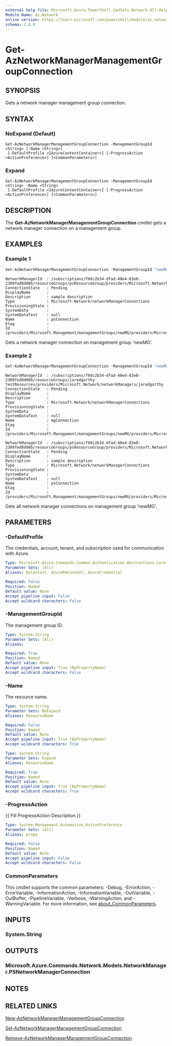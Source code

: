 ```yaml
---
external help file: Microsoft.Azure.PowerShell.Cmdlets.Network.dll-Help.xml
Module Name: Az.Network
online version: https://learn.microsoft.com/powershell/module/az.network/get-aznetworkmanagermanagementgroupconnection
schema: 2.0.0
---
```


# Get-AzNetworkManagerManagementGroupConnection

## SYNOPSIS
Gets a network manager management group connection.

## SYNTAX

### NoExpand (Default)
```
Get-AzNetworkManagerManagementGroupConnection -ManagementGroupId <String> [-Name <String>]
 [-DefaultProfile <IAzureContextContainer>] [-ProgressAction <ActionPreference>] [<CommonParameters>]
```

### Expand
```
Get-AzNetworkManagerManagementGroupConnection -ManagementGroupId <String> -Name <String>
 [-DefaultProfile <IAzureContextContainer>] [-ProgressAction <ActionPreference>] [<CommonParameters>]
```

## DESCRIPTION
The **Get-AzNetworkManagerManagementGroupConnection** cmdlet gets a network manager connection on a management group.

## EXAMPLES

### Example 1
```powershell
Get-AzNetworkManagerManagementGroupConnection -ManagementGroupId "newMG" -Name "psConnection"
```

```output
NetworkManagerId  : /subscriptions/f0dc2b34-dfad-40e4-83e0-2309fed8d00b/resourceGroups/psResourceGroup/providers/Microsoft.Network/networkManagers/psNetworkManager
ConnectionState   : Pending
DisplayName       :
Description       : sample description
Type              : Microsoft.Network/networkManagerConnections
ProvisioningState :
SystemData        :
SystemDataText    : null
Name              : psConnection
Etag              :
Id                : /providers/Microsoft.Management/managementGroups/newMG/providers/Microsoft.Network/networkManagerConnections/psConnection
```

Gets a network manager connection on management group 'newMG'.

### Example 2
```powershell
Get-AzNetworkManagerManagementGroupConnection -ManagementGroupId "newMG"
```

```output
NetworkManagerId  : /subscriptions/f0dc2b34-dfad-40e4-83e0-2309fed8d00b/resourceGroups/jaredgorthy-testResources/providers/Microsoft.Network/networkManagers/jaredgorthy
ConnectionState   : Pending
DisplayName       :
Description       :
Type              : Microsoft.Network/networkManagerConnections
ProvisioningState :
SystemData        :
SystemDataText    : null
Name              : mgConnection
Etag              :
Id                : /providers/Microsoft.Management/managementGroups/newMG/providers/Microsoft.Network/networkManagerConnections/mgConnection

NetworkManagerId  : /subscriptions/f0dc2b34-dfad-40e4-83e0-2309fed8d00b/resourceGroups/psResourceGroup/providers/Microsoft.Network/networkManagers/psNetworkManager
ConnectionState   : Pending
DisplayName       :
Description       : sample description
Type              : Microsoft.Network/networkManagerConnections
ProvisioningState :
SystemData        :
SystemDataText    : null
Name              : psConnection
Etag              :
Id                : /providers/Microsoft.Management/managementGroups/newMG/providers/Microsoft.Network/networkManagerConnections/psConnection
```

Gets all network manager connections on management group 'newMG'.

## PARAMETERS

### -DefaultProfile
The credentials, account, tenant, and subscription used for communication with Azure.

```yaml
Type: Microsoft.Azure.Commands.Common.Authentication.Abstractions.Core.IAzureContextContainer
Parameter Sets: (All)
Aliases: AzContext, AzureRmContext, AzureCredential

Required: False
Position: Named
Default value: None
Accept pipeline input: False
Accept wildcard characters: False
```

### -ManagementGroupId
The management group ID.

```yaml
Type: System.String
Parameter Sets: (All)
Aliases:

Required: True
Position: Named
Default value: None
Accept pipeline input: True (ByPropertyName)
Accept wildcard characters: False
```

### -Name
The resource name.

```yaml
Type: System.String
Parameter Sets: NoExpand
Aliases: ResourceName

Required: False
Position: Named
Default value: None
Accept pipeline input: True (ByPropertyName)
Accept wildcard characters: True
```

```yaml
Type: System.String
Parameter Sets: Expand
Aliases: ResourceName

Required: True
Position: Named
Default value: None
Accept pipeline input: True (ByPropertyName)
Accept wildcard characters: True
```

### -ProgressAction
{{ Fill ProgressAction Description }}

```yaml
Type: System.Management.Automation.ActionPreference
Parameter Sets: (All)
Aliases: proga

Required: False
Position: Named
Default value: None
Accept pipeline input: False
Accept wildcard characters: False
```

### CommonParameters
This cmdlet supports the common parameters: -Debug, -ErrorAction, -ErrorVariable, -InformationAction, -InformationVariable, -OutVariable, -OutBuffer, -PipelineVariable, -Verbose, -WarningAction, and -WarningVariable. For more information, see [about_CommonParameters](http://go.microsoft.com/fwlink/?LinkID=113216).

## INPUTS

### System.String

## OUTPUTS

### Microsoft.Azure.Commands.Network.Models.NetworkManager.PSNetworkManagerConnection

## NOTES

## RELATED LINKS

[New-AzNetworkManagerManagementGroupConnection](./New-AzNetworkManagerManagementGroupConnection.md)

[Set-AzNetworkManagerManagementGroupConnection](./Set-AzNetworkManagerManagementGroupConnection.md)

[Remove-AzNetworkManagerManagementGroupConnection](./Remove-AzNetworkManagerManagementGroupConnection.md)